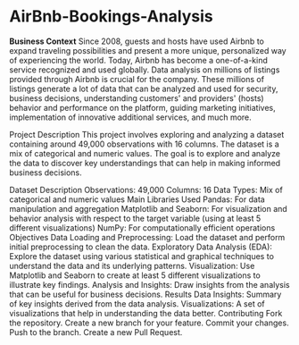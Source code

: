 # AirBnb-Bookings-Analysis
**Business Context**
Since 2008, guests and hosts have used Airbnb to expand traveling possibilities and present a more unique, personalized way of experiencing the world. Today, Airbnb has become a one-of-a-kind service recognized and used globally. Data analysis on millions of listings provided through Airbnb is crucial for the company. These millions of listings generate a lot of data that can be analyzed and used for security, business decisions, understanding customers' and providers' (hosts) behavior and performance on the platform, guiding marketing initiatives, implementation of innovative additional services, and much more.

Project Description
This project involves exploring and analyzing a dataset containing around 49,000 observations with 16 columns. The dataset is a mix of categorical and numeric values. The goal is to explore and analyze the data to discover key understandings that can help in making informed business decisions.

Dataset Description
Observations: 49,000
Columns: 16
Data Types: Mix of categorical and numeric values
Main Libraries Used
Pandas: For data manipulation and aggregation
Matplotlib and Seaborn: For visualization and behavior analysis with respect to the target variable (using at least 5 different visualizations)
NumPy: For computationally efficient operations
Objectives
Data Loading and Preprocessing: Load the dataset and perform initial preprocessing to clean the data.
Exploratory Data Analysis (EDA): Explore the dataset using various statistical and graphical techniques to understand the data and its underlying patterns.
Visualization: Use Matplotlib and Seaborn to create at least 5 different visualizations to illustrate key findings.
Analysis and Insights: Draw insights from the analysis that can be useful for business decisions.
Results
Data Insights: Summary of key insights derived from the data analysis.
Visualizations: A set of visualizations that help in understanding the data better.
Contributing
Fork the repository.
Create a new branch for your feature.
Commit your changes.
Push to the branch.
Create a new Pull Request.
